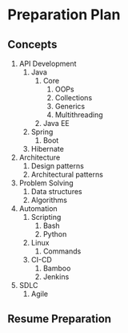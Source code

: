 # Preparation Plan #
## Concepts ##
1. API Development
	1. Java
		1. Core
			1. OOPs
			2. Collections
			3. Generics
			4. Multithreading
		2. Java EE
	2. Spring
		1. Boot
	3. Hibernate
2. Architecture
	1. Design patterns
	2. Architectural patterns
3. Problem Solving
	1. Data structures
	2. Algorithms
4. Automation
	1. Scripting
		1. Bash
		2. Python
	2. Linux
		1. Commands
	3. CI-CD
		1. Bamboo
		2. Jenkins
5. SDLC
	1. Agile

## Resume Preparation ##